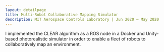 ```yaml
---
layout: detailpage
title: Multi-Robot Collaborative Mapping Simulator
description: MIT Aerospace Controls Laboratory | Jun 2020 — May 2020
---
```


I implemented the CLEAR algorithm as a ROS node in a Docker and Unity-based photorealistic simulator in order to enable a fleet of robots to collaboratively map an environment.
